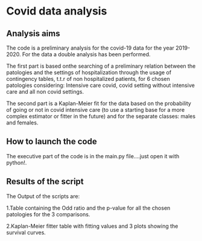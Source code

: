 # Covid data analysis
## Analysis aims
The code is a preliminary analysis for the covid-19 data for the year 2019-2020. For the data a double analysis has been performed.

The first part is based onthe searching of a preliminary relation between the patologies and the settings of hospitalization through the usage of contingency tables, t.t.r of non hospitalized patients, for 6 chosen patologies considering: Intensive care covid, covid setting without intensive care and all non covid settings.

The second part is a Kaplan-Meier fit for the data based on the probability of going or not in covid intensive care (to use a starting base for a more complex estimator or fitter in the future) and for the separate classes: males and females.


## How to launch the code
The executive part of the code is in the main.py file....just open it with python!.


## Results of the script
The Output of the scripts are:

1.Table containing the Odd ratio and the p-value for all the chosen patologies for the 3 comparisons.

2.Kaplan-Meier fitter table with fitting values and 3 plots showing the survival curves.

